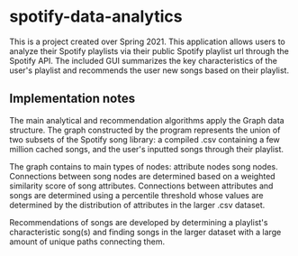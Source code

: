 # spotify-data-analytics

This is a project created over Spring 2021. This application allows users to analyze their Spotify playlists via their public Spotify playlist url through the Spotify API. The included GUI summarizes the key characteristics of the user's playlist and recommends the user new songs based on their playlist.

## Implementation notes
The main analytical and recommendation algorithms apply the Graph data structure. The graph constructed by the program represents the union of two subsets of the Spotify song library: a compiled .csv containing a few million cached songs, and the user's inputted songs through their playlist. 

The graph contains to main types of nodes: attribute nodes song nodes. Connections between song nodes are determined based on a weighted similarity score of song attributes. Connections between attributes and songs are determined using a percentile threshold whose values are determined by the distribution of attributes in the larger .csv dataset.

Recommendations of songs are developed by determining a playlist's characteristic song(s) and finding songs in the larger dataset with a large amount of unique paths connecting them.
